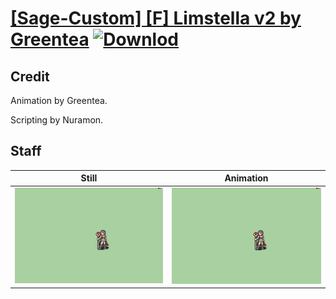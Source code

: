 # [\[Sage-Custom\] \[F\] Limstella v2 by Greentea](./) [![Downlod](https://img.shields.io/badge/Download--red?style=social&logo=github)](https://minhaskamal.github.io/DownGit/#/home?url=https://github.com/Klokinator/FE-Repo/tree/main/Battle%20Animations%2FMagi%20-%20Nature-Type%2F%5BSage-Custom%5D%20%5BF%5D%20Limstella%20v2%20by%20Greentea%2F7.%20Staff)

## Credit

Animation by Greentea.

Scripting by Nuramon.

## Staff

| Still | Animation |
| :---: | :-------: |
| ![Staff still](./Staff_000.png) | ![Staff animation](./Staff.gif) |
